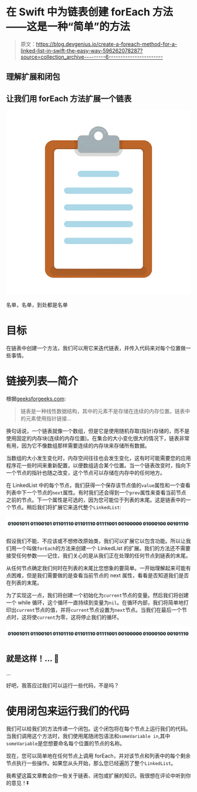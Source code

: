 # 在 Swift 中为链表创建 forEach 方法——这是一种“简单”的方法

> 原文：<https://blog.devgenius.io/create-a-foreach-method-for-a-linked-list-in-swift-the-easy-way-596262078287?source=collection_archive---------6----------------------->

## 理解扩展和闭包

## 让我们用 forEach 方法扩展一个链表

![](img/ec8eb72b26a395f5ab81e155cb2119d1.png)

名单，名单，到处都是名单

# 目标

在链表中创建一个方法，我们可以用它来迭代链表，并传入代码来对每个位置做一些事情。

# 链接列表—简介

根据[geeksforgeeks.com](https://www.geeksforgeeks.org/data-structures/linked-list/):

> 链表是一种线性数据结构，其中的元素不是存储在连续的内存位置。链表中的元素使用指针链接…

换句话说，一个链表就像一个数组，但是它是使用随机存取(指针)存储的，而不是使用固定的内存块(连续的内存位置)。在集合的大小变化很大的情况下，链表非常有用，因为它不像数组那样需要连续的内存块来存储所有数据。

当数组的大小发生变化时，内存空间往往也会发生变化，这有时可能需要您的应用程序花一些时间来重新配置，以便数组适合某个位置。当一个链表改变时，指向下一个节点的指针也随之改变，这个节点可以存储在内存中的任何地方。

在 LinkedList 中的每个节点，我们获得一个保存该节点值的`value`属性和一个查看列表中下一个节点的`next`属性。有时我们还会得到一个`prev`属性来查看当前节点之前的节点。下一个属性是可选的，因为您可能位于列表的末尾。这是链表中的一个节点。稍后我们将扩展它来迭代整个`LinkedList`:

![](img/fe91710e0da067d4aee7125a6273ac4c.png)

假设我们不能、不应该或不想修改原始类，我们可以扩展它以包含功能。所以让我们用一个叫做`forEach`的方法来创建一个 LinkedList 的扩展。我们的方法还不需要接受任何参数——记住，我们关心的是从我们正在处理的任何节点到链表的末尾。

从任何节点确定我们何时在列表的末尾比您想象的要简单。一开始理解起来可能有点困难，但是我们需要做的是查看当前节点的 next 属性，看看是否知道我们是否在列表的末尾。

为了实现这一点，我们将创建一个初始化为`current`节点的变量。然后我们将创建一个 while 循环，这个循环一直持续到变量为`nil`。在循环内部，我们将简单地打印出`current`节点的值，并将`current`节点设置为`next`节点。当我们在最后一个节点时，这将使`current`为零，这将停止我们的循环。

![](img/fe91710e0da067d4aee7125a6273ac4c.png)

## 就是这样！… 🤫

…

好吧，我答应过我们可以运行一些代码，不是吗？

# 使用闭包来运行我们的代码

我们可以给我们的方法传递一个闭包。这个闭包将在每个节点上运行我们的代码。当我们调用这个方法时，我们使用尾随闭包语法和`someVariable in`,其中`someVariable`是您想要命名每个位置的节点的名称。

现在，您可以简单地在任何节点上调用 forEach，并对该节点和列表中的每个剩余节点执行一些操作。如果您从头开始，那么您已经遍历了整个`LinkedList`。

我希望这篇文章教会你一些关于链表、闭包或扩展的知识。我很想在评论中听到你的意见！⏬
